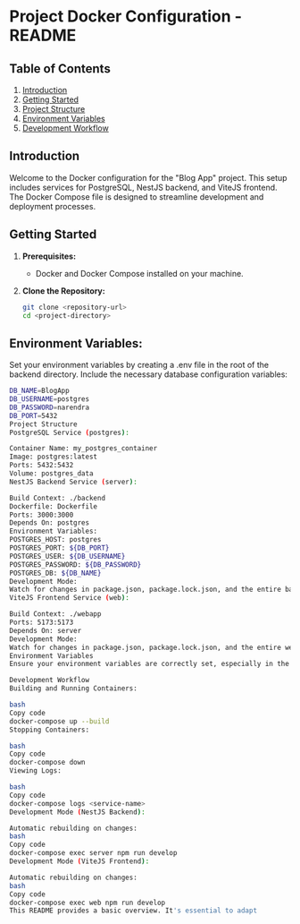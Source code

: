 # Project Docker Configuration - README

## Table of Contents

1. [Introduction](#introduction)
2. [Getting Started](#getting-started)
3. [Project Structure](#project-structure)
4. [Environment Variables](#environment-variables)
5. [Development Workflow](#development-workflow)

## Introduction

Welcome to the Docker configuration for the "Blog App" project. This setup includes services for PostgreSQL, NestJS backend, and ViteJS frontend. The Docker Compose file is designed to streamline development and deployment processes.

## Getting Started

1. **Prerequisites:**
   - Docker and Docker Compose installed on your machine.

2. **Clone the Repository:**
   ```bash
   git clone <repository-url>
   cd <project-directory>

## Environment Variables:
Set your environment variables by creating a .env file in the root of the backend directory. Include the necessary database configuration variables:
```bash
DB_NAME=BlogApp
DB_USERNAME=postgres
DB_PASSWORD=narendra
DB_PORT=5432
Project Structure
PostgreSQL Service (postgres):

Container Name: my_postgres_container
Image: postgres:latest
Ports: 5432:5432
Volume: postgres_data
NestJS Backend Service (server):

Build Context: ./backend
Dockerfile: Dockerfile
Ports: 3000:3000
Depends On: postgres
Environment Variables:
POSTGRES_HOST: postgres
POSTGRES_PORT: ${DB_PORT}
POSTGRES_USER: ${DB_USERNAME}
POSTGRES_PASSWORD: ${DB_PASSWORD}
POSTGRES_DB: ${DB_NAME}
Development Mode:
Watch for changes in package.json, package.lock.json, and the entire backend directory.
ViteJS Frontend Service (web):

Build Context: ./webapp
Ports: 5173:5173
Depends On: server
Development Mode:
Watch for changes in package.json, package.lock.json, and the entire webapp directory.
Environment Variables
Ensure your environment variables are correctly set, especially in the .env file within the backend directory.

Development Workflow
Building and Running Containers:

bash
Copy code
docker-compose up --build
Stopping Containers:

bash
Copy code
docker-compose down
Viewing Logs:

bash
Copy code
docker-compose logs <service-name>
Development Mode (NestJS Backend):

Automatic rebuilding on changes:
bash
Copy code
docker-compose exec server npm run develop
Development Mode (ViteJS Frontend):

Automatic rebuilding on changes:
bash
Copy code
docker-compose exec web npm run develop
This README provides a basic overview. It's essential to adapt